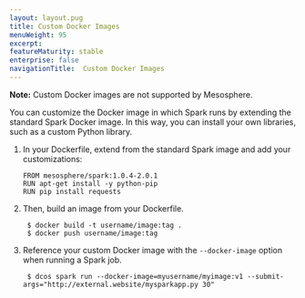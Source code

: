 ```yaml
---
layout: layout.pug
title: Custom Docker Images
menuWeight: 95
excerpt:
featureMaturity: stable
enterprise: false
navigationTitle:  Custom Docker Images
---
```


<!-- This source repo for this topic is https://github.com/mesosphere/spark-build -->


**Note:** Custom Docker images are not supported by Mesosphere.

You can customize the Docker image in which Spark runs by extending the standard Spark Docker image. In this way, you can install your own libraries, such as a custom Python library.

1. In your Dockerfile, extend from the standard Spark image and add your customizations:

    ```
    FROM mesosphere/spark:1.0.4-2.0.1
    RUN apt-get install -y python-pip
    RUN pip install requests
    ```

1. Then, build an image from your Dockerfile.

        $ docker build -t username/image:tag .
        $ docker push username/image:tag

1. Reference your custom Docker image with the `--docker-image` option when running a Spark job.

        $ dcos spark run --docker-image=myusername/myimage:v1 --submit-args="http://external.website/mysparkapp.py 30"
